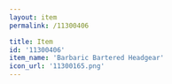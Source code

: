 ```yaml
---
layout: item
permalink: /11300406

title: Item
id: '11300406'
item_name: 'Barbaric Bartered Headgear'
icon_url: '11300165.png'
---
```

